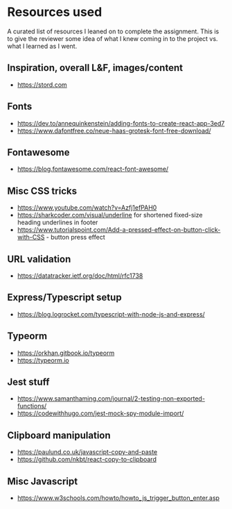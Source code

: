 # Resources used

A curated list of resources I leaned on to complete the assignment.  This is to give the
reviewer some idea of what I knew coming in to the project vs. what I learned as I went.

## Inspiration, overall L&F, images/content
- https://stord.com

## Fonts
- https://dev.to/annequinkenstein/adding-fonts-to-create-react-app-3ed7
- https://www.dafontfree.co/neue-haas-grotesk-font-free-download/

## Fontawesome
- https://blog.fontawesome.com/react-font-awesome/

## Misc CSS tricks
- https://www.youtube.com/watch?v=Azfj1efPAH0
- https://sharkcoder.com/visual/underline for shortened fixed-size heading underlines in footer
- https://www.tutorialspoint.com/Add-a-pressed-effect-on-button-click-with-CSS - button press effect

## URL validation
- https://datatracker.ietf.org/doc/html/rfc1738

## Express/Typescript setup
- https://blog.logrocket.com/typescript-with-node-js-and-express/

## Typeorm
- https://orkhan.gitbook.io/typeorm
- https://typeorm.io

## Jest stuff
- https://www.samanthaming.com/journal/2-testing-non-exported-functions/
- https://codewithhugo.com/jest-mock-spy-module-import/

## Clipboard manipulation
- https://paulund.co.uk/javascript-copy-and-paste
- https://github.com/nkbt/react-copy-to-clipboard

## Misc Javascript
- https://www.w3schools.com/howto/howto_js_trigger_button_enter.asp
